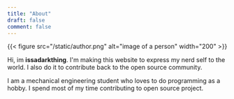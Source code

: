 ```yaml
---
title: "About"
draft: false
comment: false
---
```


{{< figure src="/static/author.png" alt="image of a person" width="200" >}}

Hi, im **issadarkthing**. I'm making this website to express my nerd self to the
world. I also do it to contribute back to the open source community.

I am a mechanical engineering student who loves to do programming as a hobby. I
spend most of my time contributing to open source project.
